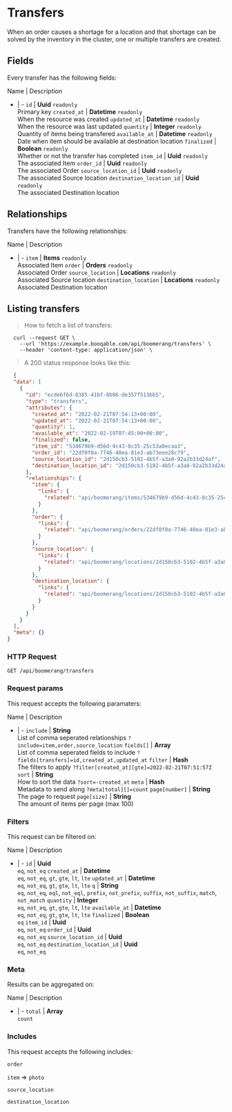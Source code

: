 # Transfers

When an order causes a shortage for a location and that shortage can be solved by the inventory in the cluster, one or multiple transfers are created.

## Fields
Every transfer has the following fields:

Name | Description
- | -
`id` | **Uuid** `readonly`<br>Primary key
`created_at` | **Datetime** `readonly`<br>When the resource was created
`updated_at` | **Datetime** `readonly`<br>When the resource was last updated
`quantity` | **Integer** `readonly`<br>Quantity of items being transfered
`available_at` | **Datetime** `readonly`<br>Date when item should be available at destination location
`finalized` | **Boolean** `readonly`<br>Whether or not the transfer has completed
`item_id` | **Uuid** `readonly`<br>The associated Item
`order_id` | **Uuid** `readonly`<br>The associated Order
`source_location_id` | **Uuid** `readonly`<br>The associated Source location
`destination_location_id` | **Uuid** `readonly`<br>The associated Destination location


## Relationships
Transfers have the following relationships:

Name | Description
- | -
`item` | **Items** `readonly`<br>Associated Item
`order` | **Orders** `readonly`<br>Associated Order
`source_location` | **Locations** `readonly`<br>Associated Source location
`destination_location` | **Locations** `readonly`<br>Associated Destination location


## Listing transfers



> How to fetch a list of transfers:

```shell
  curl --request GET \
    --url 'https://example.booqable.com/api/boomerang/transfers' \
    --header 'content-type: application/json' \
```

> A 200 status response looks like this:

```json
  {
  "data": [
    {
      "id": "ecde6f6d-8385-41bf-8b06-de357f513bb5",
      "type": "transfers",
      "attributes": {
        "created_at": "2022-02-21T07:54:13+00:00",
        "updated_at": "2022-02-21T07:54:13+00:00",
        "quantity": 1,
        "available_at": "2022-02-19T07:45:00+00:00",
        "finalized": false,
        "item_id": "534679b9-d56d-4c43-8c35-25c53a0ecaa3",
        "order_id": "22df0f0a-7746-40ea-81e3-ab73eee28c79",
        "source_location_id": "2d150cb3-5102-4b5f-a3a0-92a2b33d24af",
        "destination_location_id": "2d150cb3-5102-4b5f-a3a0-92a2b33d24af"
      },
      "relationships": {
        "item": {
          "links": {
            "related": "api/boomerang/items/534679b9-d56d-4c43-8c35-25c53a0ecaa3"
          }
        },
        "order": {
          "links": {
            "related": "api/boomerang/orders/22df0f0a-7746-40ea-81e3-ab73eee28c79"
          }
        },
        "source_location": {
          "links": {
            "related": "api/boomerang/locations/2d150cb3-5102-4b5f-a3a0-92a2b33d24af"
          }
        },
        "destination_location": {
          "links": {
            "related": "api/boomerang/locations/2d150cb3-5102-4b5f-a3a0-92a2b33d24af"
          }
        }
      }
    }
  ],
  "meta": {}
}
```

### HTTP Request

`GET /api/boomerang/transfers`

### Request params

This request accepts the following paramaters:

Name | Description
- | -
`include` | **String**<br>List of comma seperated relationships `?include=item,order,source_location`
`fields[]` | **Array**<br>List of comma seperated fields to include `?fields[transfers]=id,created_at,updated_at`
`filter` | **Hash**<br>The filters to apply `?filter[created_at][gte]=2022-02-21T07:51:57Z`
`sort` | **String**<br>How to sort the data `?sort=-created_at`
`meta` | **Hash**<br>Metadata to send along `?meta[total][]=count`
`page[number]` | **String**<br>The page to request
`page[size]` | **String**<br>The amount of items per page (max 100)


### Filters

This request can be filtered on:

Name | Description
- | -
`id` | **Uuid**<br>`eq`, `not_eq`
`created_at` | **Datetime**<br>`eq`, `not_eq`, `gt`, `gte`, `lt`, `lte`
`updated_at` | **Datetime**<br>`eq`, `not_eq`, `gt`, `gte`, `lt`, `lte`
`q` | **String**<br>`eq`, `not_eq`, `eql`, `not_eql`, `prefix`, `not_prefix`, `suffix`, `not_suffix`, `match`, `not_match`
`quantity` | **Integer**<br>`eq`, `not_eq`, `gt`, `gte`, `lt`, `lte`
`available_at` | **Datetime**<br>`eq`, `not_eq`, `gt`, `gte`, `lt`, `lte`
`finalized` | **Boolean**<br>`eq`
`item_id` | **Uuid**<br>`eq`, `not_eq`
`order_id` | **Uuid**<br>`eq`, `not_eq`
`source_location_id` | **Uuid**<br>`eq`, `not_eq`
`destination_location_id` | **Uuid**<br>`eq`, `not_eq`


### Meta

Results can be aggregated on:

Name | Description
- | -
`total` | **Array**<br>`count`


### Includes

This request accepts the following includes:

`order`


`item` => 
`photo`




`source_location`


`destination_location`





